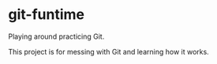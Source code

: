 # git-funtime
Playing around practicing Git.

This project is for messing with Git and learning how it works.
